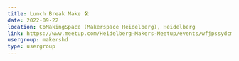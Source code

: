 ```yaml
---
title: Lunch Break Make 🛠️
date: 2022-09-22
location: CoMakingSpace (Makerspace Heidelberg), Heidelberg
link: https://www.meetup.com/Heidelberg-Makers-Meetup/events/wfjpssydcmbdc/
usergroup: makershd
type: usergroup
---
```


